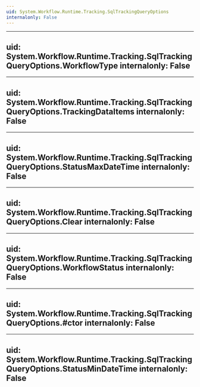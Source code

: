 ```yaml
---
uid: System.Workflow.Runtime.Tracking.SqlTrackingQueryOptions
internalonly: False
---
```


---
uid: System.Workflow.Runtime.Tracking.SqlTrackingQueryOptions.WorkflowType
internalonly: False
---

---
uid: System.Workflow.Runtime.Tracking.SqlTrackingQueryOptions.TrackingDataItems
internalonly: False
---

---
uid: System.Workflow.Runtime.Tracking.SqlTrackingQueryOptions.StatusMaxDateTime
internalonly: False
---

---
uid: System.Workflow.Runtime.Tracking.SqlTrackingQueryOptions.Clear
internalonly: False
---

---
uid: System.Workflow.Runtime.Tracking.SqlTrackingQueryOptions.WorkflowStatus
internalonly: False
---

---
uid: System.Workflow.Runtime.Tracking.SqlTrackingQueryOptions.#ctor
internalonly: False
---

---
uid: System.Workflow.Runtime.Tracking.SqlTrackingQueryOptions.StatusMinDateTime
internalonly: False
---
